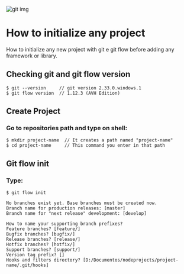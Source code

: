 ![git img](https://www.embarcados.com.br/wp-content/uploads/2015/02/imagem-de-destaque-39-850x510.png)
# How to initialize any project
How to initialize any new project with git e git flow before adding any framework or library.

## Checking git and git flow version

```
$ git --version     // git version 2.33.0.windows.1
$ git flow version  // 1.12.3 (AVH Edition)
```


## Create Project
### Go to repositories path and type on shell:

```
$ mkdir project-name  // It creates a path named "project-name"
$ cd project-name     // This command you enter in that path
```

## Git flow init
### Type:

```
$ git flow init

No branches exist yet. Base branches must be created now.
Branch name for production releases: [master]
Branch name for "next release" development: [develop]

How to name your supporting branch prefixes?
Feature branches? [feature/]
Bugfix branches? [bugfix/]
Release branches? [release/]
Hotfix branches? [hotfix/]
Support branches? [support/]
Version tag prefix? []
Hooks and filters directory? [D:/Documentos/nodeprojects/project-name/.git/hooks]
```
